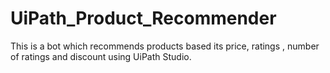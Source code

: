 # UiPath_Product_Recommender

This is a bot which recommends products based its price, ratings , number of ratings and discount using UiPath Studio.
